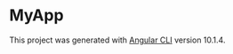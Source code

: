 # MyApp

This project was generated with [Angular CLI](https://github.com/angular/angular-cli) version 10.1.4.
